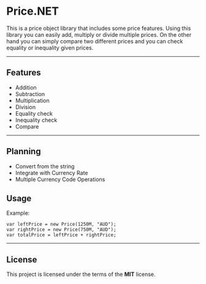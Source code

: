 Price.NET
============
This is a price object library that includes some price features. Using this library you can easily add, multiply or divide multiple prices. On the other hand you can simply compare two different prices and you can check equality or inequality given prices. 

---
## Features
- Addition
- Subtraction
- Multiplication
- Division
- Equality check
- Inequality check
- Compare 
---
## Planning
- Convert from the string
- Integrate with Currency Rate 
- Multiple Currency Code Operations

## Usage
Example:
```
var leftPrice = new Price(1250M, "AUD");
var rightPrice = new Price(750M, "AUD");
var totalPrice = leftPrice + rightPrice;
```
---

## License
This project is licensed under the terms of the **MIT** license.
